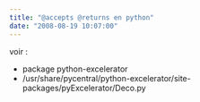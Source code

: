 ```yaml
---
title: "@accepts @returns en python"
date: "2008-08-19 10:07:00"
---
```

voir :
* package python-excelerator
*  /usr/share/pycentral/python-excelerator/site-packages/pyExcelerator/Deco.py
